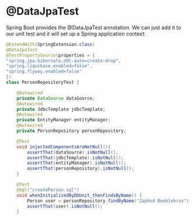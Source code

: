 # @DataJpaTest  
Spring Boot provides the @DataJpaTest annotation. We can just add it to our unit test and it 
will set up a Spring application context:

````java
@ExtendWith(SpringExtension.class)
@DataJpaTest
@TestPropertySource(properties = {
"spring.jpa.hibernate.ddl-auto=create-drop",
"spring.liquibase.enabled=false",
"spring.flyway.enabled=false"
})
class PersonRepositoryTest {

    @Autowired
    private DataSource dataSource;
    @Autowired
    private JdbcTemplate jdbcTemplate;
    @Autowired
    private EntityManager entityManager;
    @Autowired
    private PersonRepository personRepository;

    @Test
    void injectedComponentsAreNotNull(){
        assertThat(dataSource).isNotNull();
        assertThat(jdbcTemplate).isNotNull();
        assertThat(entityManager).isNotNull();
        assertThat(personRepository).isNotNull();
    }

    @Test
    @Sql("createPerson.sql")
    void whenInitializedByDbUnit_thenFindsByName() {
        Person user = personRepository.findByName("Zaphod Beeblebrox");
        assertThat(user).isNotNull();
    }
````